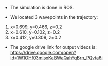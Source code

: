 - The simulation is done in ROS.

- We located 3 wavepoints in the trajectory:
1. x=0.699, y=0.466, z=0.2
2. x=0.610, y=0.102, z=0.2
3. x=0.412, y=0.309, z=0.2

- The google drive link for output videos is: https://drive.google.com/open?id=1W1OHf03misxKaBWaQahYqBrn_PQvta6i
